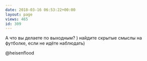 ```yaml
---
date: 2018-03-16 06:53:22+00:00
layout: page
views: 465
id: 309
---
```


А что вы делаете по выходным? ) найдите скрытые смыслы на футболке, если не идёте наблюдать)

@heisenflood


